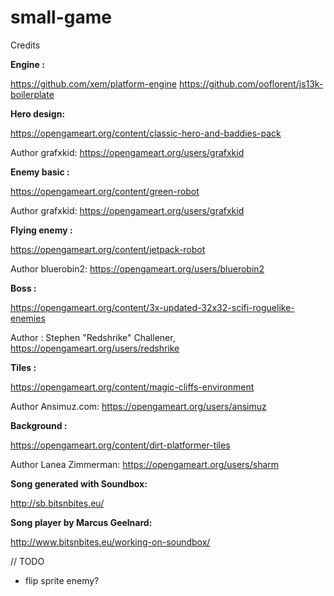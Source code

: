# small-game

Credits

**Engine :**

https://github.com/xem/platform-engine
https://github.com/ooflorent/js13k-boilerplate


**Hero design:**

https://opengameart.org/content/classic-hero-and-baddies-pack

Author grafxkid: https://opengameart.org/users/grafxkid

**Enemy basic :**

https://opengameart.org/content/green-robot

Author grafxkid: https://opengameart.org/users/grafxkid

**Flying enemy :**

https://opengameart.org/content/jetpack-robot

Author bluerobin2: https://opengameart.org/users/bluerobin2

**Boss :**

https://opengameart.org/content/3x-updated-32x32-scifi-roguelike-enemies

Author :  Stephen "Redshrike" Challener, https://opengameart.org/users/redshrike

**Tiles :**

https://opengameart.org/content/magic-cliffs-environment

Author  Ansimuz.com: https://opengameart.org/users/ansimuz

**Background :**

https://opengameart.org/content/dirt-platformer-tiles

Author Lanea Zimmerman: https://opengameart.org/users/sharm

**Song generated with Soundbox:**

http://sb.bitsnbites.eu/

**Song player by Marcus Geelnard:**

http://www.bitsnbites.eu/working-on-soundbox/

// TODO
- flip sprite enemy?